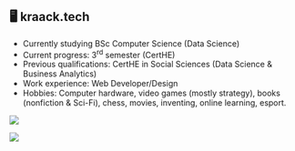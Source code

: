 ## 🖥️ kraack.tech 
- Currently studying BSc Computer Science (Data Science)
- Current progress: 3<sup>rd</sup> semester (CertHE)
- Previous qualifications: CertHE in Social Sciences (Data Science & Business Analytics)
- Work experience: Web Developer/Design
- Hobbies: Computer hardware, video games (mostly strategy), books (nonfiction & Sci-Fi), chess, movies, inventing, online learning, esport.


![](https://github-readme-stats.vercel.app/api?username=kraack-tech&show_icons=true&count_private=true&show_icons=true&theme=tokyonight&hide=contribs,prs)

![](https://github-readme-stats.vercel.app/api/top-langs/?username=kraack-tech&layout=compact&show_icons=true&theme=tokyonight)


<!--
**kris-e2u/kris-e2u** is a ✨ _special_ ✨ repository because its `README.md` (this file) appears on your GitHub profile.

<!--
**kraack-tech/kraack-tech** is a ✨ _special_ ✨ repository because its `README.md` (this file) appears on your GitHub profile.

Here are some ideas to get you started:

- 🔭 I’m currently working on ...
- 🌱 I’m currently learning ...
- 👯 I’m looking to collaborate on ...
- 🤔 I’m looking for help with ...
- 💬 Ask me about ...
- 📫 How to reach me: ...
- 😄 Pronouns: ...
- ⚡ Fun fact: ...
-->
